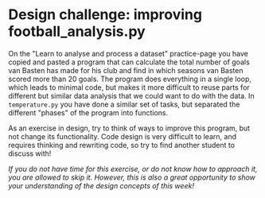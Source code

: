# Design challenge: improving football_analysis.py

On the "Learn to analyse and process a dataset" practice-page you have copied and pasted a program that can calculate the total number of goals van Basten has made for his club and find in which seasons van Basten scored more than 20 goals. The program does everything in a single loop, which leads to minimal code, but makes it more difficult to reuse parts for different but similar data analysis that we could want to do with the data. In `temperature.py` you have done a similar set of tasks, but separated the different "phases" of the program into functions.

As an exercise in design, try to think of ways to improve this program, but not change its functionality. Code design is very difficult to learn, and requires thinking and rewriting code, so try to find another student to discuss with!

*If you do not have time for this exercise, or do not know how to approach it, you are allowed to skip it. However, this is also a great opportunity to show your understanding of the design concepts of this week!*
